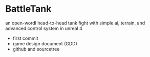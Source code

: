 # BattleTank
an open-wordl head-to-head tank fight with simple ai, terrain, and advanced control system in unreal 4

* first commit
* game design document (GDD)
* github and sourcetree